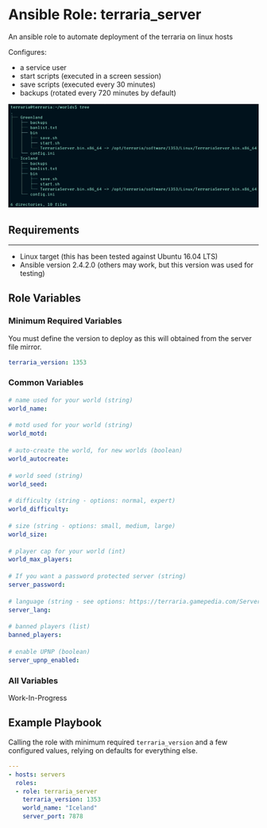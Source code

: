 # Ansible Role: terraria_server

An ansible role to automate deployment of the terraria on linux hosts

Configures:
* a service user
* start scripts (executed in a screen session)
* save scripts (executed every 30 minutes)
* backups (rotated every 720 minutes by default)

<p align="center">
  <img width="800" src="tree.png">
</p>

## Requirements
------------

* Linux target (this has been tested against Ubuntu 16.04 LTS)
* Ansible version 2.4.2.0 (others may work, but this version was used for testing)

## Role Variables

### Minimum Required Variables

You must define the version to deploy as this will obtained from the server file mirror.

```yaml
terraria_version: 1353
```

### Common Variables

```yaml
# name used for your world (string)
world_name:

# motd used for your world (string)
world_motd:

# auto-create the world, for new worlds (boolean)
world_autocreate: 

# world seed (string)
world_seed: 

# difficulty (string - options: normal, expert)
world_difficulty:

# size (string - options: small, medium, large)
world_size:

# player cap for your world (int)
world_max_players:

# If you want a password protected server (string)
server_password:

# language (string - see options: https://terraria.gamepedia.com/Server)
server_lang:

# banned players (list)
banned_players:

# enable UPNP (boolean)
server_upnp_enabled:
```

### All Variables

Work-In-Progress

## Example Playbook

Calling the role with minimum required `terraria_version` and a few configured values, relying on defaults for everything else.

```yaml
---
- hosts: servers
  roles:
  - role: terraria_server
    terraria_version: 1353
    world_name: "Iceland"
    server_port: 7878
```
